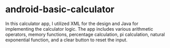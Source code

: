 # android-basic-calculator
In this calculator app, I utilized XML for the design and Java for implementing the calculator logic. The app includes various arithmetic operators, memory functions, percentage calculation, pi calculation, natural exponential function, and a clear button to reset the input.
